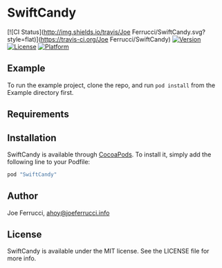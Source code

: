 # SwiftCandy

[![CI Status](http://img.shields.io/travis/Joe Ferrucci/SwiftCandy.svg?style=flat)](https://travis-ci.org/Joe Ferrucci/SwiftCandy)
[![Version](https://img.shields.io/cocoapods/v/SwiftCandy.svg?style=flat)](http://cocoapods.org/pods/SwiftCandy)
[![License](https://img.shields.io/cocoapods/l/SwiftCandy.svg?style=flat)](http://cocoapods.org/pods/SwiftCandy)
[![Platform](https://img.shields.io/cocoapods/p/SwiftCandy.svg?style=flat)](http://cocoapods.org/pods/SwiftCandy)

## Example

To run the example project, clone the repo, and run `pod install` from the Example directory first.

## Requirements

## Installation

SwiftCandy is available through [CocoaPods](http://cocoapods.org). To install
it, simply add the following line to your Podfile:

```ruby
pod "SwiftCandy"
```

## Author

Joe Ferrucci, ahoy@joeferrucci.info

## License

SwiftCandy is available under the MIT license. See the LICENSE file for more info.
